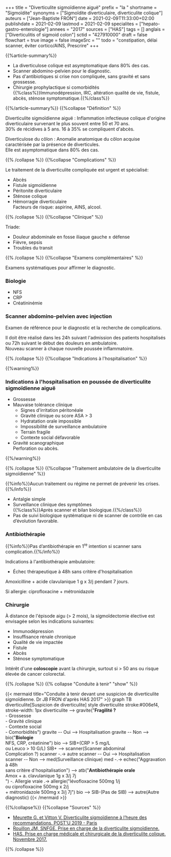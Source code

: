 +++
title = "Diverticulite sigmoïdienne aiguë"
prefix = "la "
shortname = "Sigmoïdite"
synonyms = ["Sigmoïdite diverticulaire, diverticulite colique"]
auteurs = ["Jean-Baptiste FRON"]
date = 2021-02-09T11:33:00+02:00
publishdate = 2021-02-09
lastmod = 2021-02-09
specialites = ["hepato-gastro-enterologie"]
annees = "2017"
sources = ["HAS"]
tags = []
anglais = ["Diverticulitis of sigmoid colon"]
sctid = "427910000"
draft = false
flowchart = true
image = false
imageSrc = ""
todo = "constipation, délai scanner, éviter cortico/AINS, Prescrire"
+++

{{%article-summary%}}

- La diverticulose colique est asymptomatique dans 80% des cas.
- Scanner abdomino-pelvien pour le diagnostic.
- Pas d'antibiotiques si crise non compliquée, sans gravité et sans grossesse.
- Chirurgie prophylactique si comorbidités  
{{%class%}}Immunodépression, IRC, altération qualité de vie, fistule, abcès, sténose symptomatique.{{%/class%}}

{{%/article-summary%}}
{{%collapse "Définition" %}}

Diverticulite sigmoïdienne aiguë
: Inflammation infectieuse colique d'origine diverticulaire survenant le plus souvent entre 50 et 70 ans.  
30% de récidives à 5 ans. 16 à 35% se compliquent d'abcès.

Diverticulose du côlon
: Anomalie anatomique du côlon acquise caractérisée par la présence de diverticules.  
Elle est asymptomatique dans 80% des cas.

{{% /collapse %}}
{{%collapse "Complications" %}}

Le traitement de la diverticulite compliquée est urgent et spécialisé:

- Abcès
- Fistule sigmoïdienne
- Péritonite diverticulaire
- Sténose colique
- Hémorragie diverticulaire  
Facteurs de risque: aspirine, AINS, alcool.

{{% /collapse %}}
{{%collapse "Clinique" %}}

Triade:

- Douleur abdominale en fosse iliaque gauche ± défense
- Fièvre, sepsis
- Troubles du transit

{{% /collapse %}}
{{%collapse "Examens complémentaires" %}}

Examens systématiques pour affirmer le diagnostic.

### Biologie

- NFS
- CRP
- Créatininémie

### Scanner abdomino-pelvien avec injection

Examen de référence pour le diagnostic et la recherche de complications.

Il doit être réalisé dans les 24h suivant l'admission des patients hospitalisés ou 72h suivant le début des douleurs en ambulatoire.  
Nouveau scanner à chaque nouvelle poussée inflammatoire.

{{% /collapse %}}
{{%collapse "Indications à l'hospitalisation" %}}

{{%warning%}}

### Indications à l'hospitalisation en poussée de diverticulite sigmoïdienne aiguë

- Grossesse
- Mauvaise tolérance clinique
  - Signes d'irritation péritonéale
  - Gravité clinique ou score ASA > 3
  - Hydratation orale impossible
  - Impossibilité de surveillance ambulatoire
  - Terrain fragile
  - Contexte social défavorable
- Gravité scanographique  
Perforation ou abcès.

{{%/warning%}}

{{% /collapse %}}
{{%collapse "Traitement ambulatoire de la diverticulite sigmoïdienne" %}}

{{%info%}}Aucun traitement ou régime ne permet de prévenir les crises.{{%/info%}}

- Antalgie simple
- Surveillance clinique des symptômes  
{{%class%}}Après scanner et bilan biologique.{{%/class%}}
- Pas de suivi biologique systématique ni de scanner de contrôle en cas d’évolution favorable.

### Antibiothérapie

{{%info%}}Pas d’antibiothérapie en 1<sup>re</sup> intention si scanner sans complication.{{%/info%}}

Indications à l'antibiothérapie ambulatoire:

- Échec thérapeutique à 48h sans critère d'hospitalisation

Amoxicilline + acide clavulanique 1 g x 3/j pendant 7 jours.

Si allergie: ciprofloxacine + métronidazole

### Chirurgie

À distance de l'épisode aigu (> 2 mois), la sigmoïdectomie élective est envisagée selon les indications suivantes:

- Immunodépression
- Insuffisance rénale chronique
- Qualité de vie impactée
- Fistule
- Abcès
- Sténose symptomatique

Intérêt d'une **coloscopie** avant la chirurgie, surtout si > 50 ans ou risque élevée de cancer colorectal.

{{% /collapse %}}
{{% collapse "Conduite à tenir" "show" %}}

{{< mermaid title="Conduite à tenir devant une suspicion de diverticulite sigmoïdienne. Dr JB FRON d'après HAS 2017" >}}
graph TB
  diverticulite[Suspicion de diverticulite]
  style diverticulite stroke:#006ef4, stroke-width: 1px
    diverticulite --> gravite("<b>Fragilité ?</b><br>- Grossesse<br>- Gravité clinique<br>- Contexte social<br>- Comorbidités")
      gravite -- Oui --> Hospitalisation
      gravite -- Non --> bio("<b>Biologie</b><br>NFS, CRP, créatinine")
        bio --> SIB+(CRP &gt; 5 mg/L<br>ou Leuco &gt; 10 G/L)
          SIB+ --> scanner(Scanner abdominal<br>Complication ?)
            scanner -.-> autre
            scanner -- Oui --> Hospitalisation
            scanner -- Non --> med(Surveillance clinique)
              med -.-> echec("Aggravation à 48h<br>sans critère d'hospitalisation") --> atb("<b>Antibiothérapie orale</b><br>Amox + a. clavulanique 1g x 3/j 7j<br>") -. Allergie vraie .-> allergie("lévofloxacine 500mg 1/j<br>ou ciprofloxacine 500mg x 2/j<br>+ métronidazole 500mg x 3/j 7j")
        bio --> SIB-(Pas de SIB) --> autre(Autre diagnostic)
{{< /mermaid >}}

{{%/collapse%}}
{{%collapse "Sources" %}}

- [Meurette G. et Vitton V. Diverticulite sigmoïdienne à l’heure des recommandations. POST'U 2019 - Paris](https://www.fmcgastro.org/texte-postu/postu-2019-paris/diverticulite-en-2019/)
- [Rouillon JM, SNFGE. Prise en charge de la diverticulite sigmoïdienne.](https://www.snfge.org/sites/default/files/SNFGE/Bibliotheque_scientifique/prise_en_charge_de_la_diverticulite.pdf)
- [HAS. Prise en charge médicale et chirurgicale de la diverticulite colique. Novembre 2017.](https://www.has-sante.fr/jcms/c_2806798/fr/prise-en-charge-medicale-et-chirurgicale-de-la-diverticulite-colique)

{{% /collapse %}}
